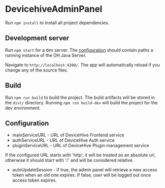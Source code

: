 # DevicehiveAdminPanel

Run `npm install` to install all project dependencies.

## Development server

Run `npm start` for a dev server. The [configuration](src/environments/environment.ts) should contain paths a running
instance of the DH Java Server.

Navigate to `http://localhost:4200/`. The app will automatically reload if you change any of the source files.

## Build

Run `npm run build` to build the project. The build artifacts will be stored in the `dist/` directory.
Running `npm run build-dev` will build the project for the dev environment.

## Configuration
* mainServiceURL - URL of DeviceHive Frontend service
* authServiceURL - URL of DeviceHive Auth service
* pluginServiceURL - URL of DeviceHive Plugin management service

If the configured URL starts with 'http', it will be treated as an absolute url, otherwise it should start
with '/' and will be considered relative.

* autoUpdateSession - if true, the admin panel will retrieve a new access token when an old one expires. If false,
user will be logged out once access token expires.
